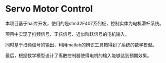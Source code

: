 # Servo Motor Control

本项目基于hal库开发，使用的是stm32F407系列板，控制实体为电机滑杆系统。

项目中实现了扫频信号、正弦信号、近似阶跃信号的电机输入。

同时基于扫频信号的输出，利用matlab的辨识工具箱得到了系统的数学模型。

最后，根据数学模型设计了离散控制器使得电机的输入能够达到预期效果。

